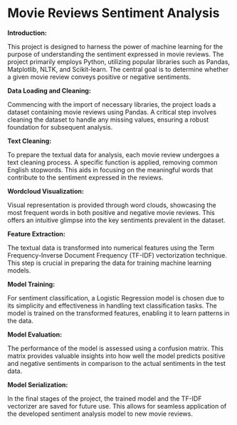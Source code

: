 # Movie Reviews Sentiment Analysis

**Introduction:**

This project is designed to harness the power of machine learning for the purpose of understanding the sentiment expressed in movie reviews. The project primarily employs Python, utilizing popular libraries such as Pandas, Matplotlib, NLTK, and Scikit-learn. The central goal is to determine whether a given movie review conveys positive or negative sentiments.

**Data Loading and Cleaning:**

Commencing with the import of necessary libraries, the project loads a dataset containing movie reviews using Pandas. A critical step involves cleaning the dataset to handle any missing values, ensuring a robust foundation for subsequent analysis.

**Text Cleaning:**

To prepare the textual data for analysis, each movie review undergoes a text cleaning process. A specific function is applied, removing common English stopwords. This aids in focusing on the meaningful words that contribute to the sentiment expressed in the reviews.

**Wordcloud Visualization:**

Visual representation is provided through word clouds, showcasing the most frequent words in both positive and negative movie reviews. This offers an intuitive glimpse into the key sentiments prevalent in the dataset.

**Feature Extraction:**

The textual data is transformed into numerical features using the Term Frequency-Inverse Document Frequency (TF-IDF) vectorization technique. This step is crucial in preparing the data for training machine learning models.

**Model Training:**

For sentiment classification, a Logistic Regression model is chosen due to its simplicity and effectiveness in handling text classification tasks. The model is trained on the transformed features, enabling it to learn patterns in the data.

**Model Evaluation:**

The performance of the model is assessed using a confusion matrix. This matrix provides valuable insights into how well the model predicts positive and negative sentiments in comparison to the actual sentiments in the test data.

**Model Serialization:**

In the final stages of the project, the trained model and the TF-IDF vectorizer are saved for future use. This allows for seamless application of the developed sentiment analysis model to new movie reviews.
